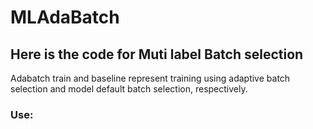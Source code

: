 # MLAdaBatch

## Here is the code for Muti label Batch selection
Adabatch train and baseline represent training using adaptive batch selection and model default batch selection, respectively.
### Use:



